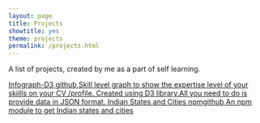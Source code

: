 ```yaml
---
layout: page
title: Projects
showtitle: yes
theme: projects
permalink: /projects.html
---
```


A list of projects, created by me as a part of self learning.

<a href="http://kedarkrishnan.github.io/infograph-D3/" class="project" target="_blank"> 
	<span class="project-name">Infograph-D3 
		<span class="tag">github</span>
		<span class="glyphicon glyphicon-new-window newwindow-icon"></span>
	</span>
	<span class="project-desc">Skill level graph to show the expertise level of your skiills on your CV /profile. Created using D3 library.All you need to do is provide data in JSON format.</span>
</a>


<a href="https://www.npmjs.com/package/indian-states-cities/" class="project" target="_blank"> 
	<span class="project-name">Indian States and Cities 
		<span class="tag">npm</span><span class="tag">github</span>
		<span class="glyphicon glyphicon-new-window newwindow-icon"></span>
	</span>
	<span class="project-desc">An npm module to get Indian states and cities</span>
</a>

